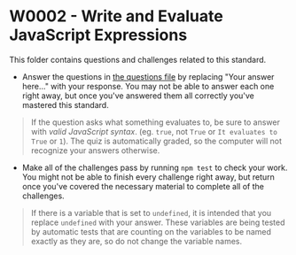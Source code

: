 # W0002 - Write and Evaluate JavaScript Expressions

This folder contains questions and challenges related to this standard.

- Answer the questions in [the questions file](questions.md) by replacing "Your answer here..." with your response. You may not be able to answer each one right away, but once you've answered them all correctly you've mastered this standard.

> If the question asks what something evaluates to, be sure to answer with *valid JavaScript syntax*. (eg. `true`, not `True` or `It evaluates to True` or `1`). The quiz is automatically graded, so the computer will not recognize your answers otherwise.

- Make all of the challenges pass by running `npm test` to check your work. You might not be able to finish every challenge right away, but return once you've covered the necessary material to complete all of the challenges.

> If there is a variable that is set to `undefined`, it is intended that you replace `undefined` with your answer. These variables are being tested by automatic tests that are counting on the variables to be named exactly as they are, so do not change the variable names.
